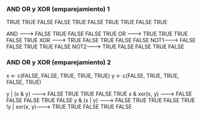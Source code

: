 ### AND OR y XOR (emparejamiento) 1

TRUE  TRUE FALSE FALSE TRUE
FALSE TRUE TRUE  FALSE TRUE

AND ---> FALSE TRUE  FALSE FALSE TRUE
OR  ---> TRUE  TRUE  TRUE  FALSE TRUE
XOR ---> TRUE  FALSE TRUE  FALSE FALSE
NOT1---> FALSE FALSE TRUE  TRUE  FALSE
NOT2---> TRUE  FALSE FALSE TRUE  FALSE

### AND OR y XOR (emparejamiento) 2

x <- c(FALSE, FALSE, TRUE, TRUE,  TRUE)
y <- c(FALSE, TRUE,  TRUE, FALSE, TRUE)

y | (x & y)   ---> FALSE TRUE  TRUE  FALSE TRUE
x & xor(x, y) ---> FALSE FALSE FALSE TRUE  FALSE
y & (x | y)   ---> FALSE TRUE  TRUE  FALSE TRUE
!y | xor(x, y)---> TRUE  TRUE  FALSE TRUE  FALSE
